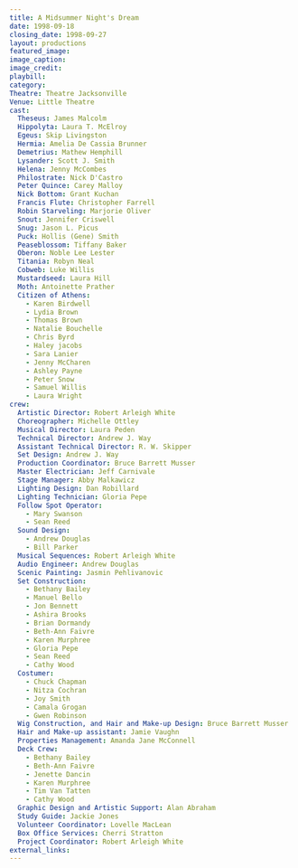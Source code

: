```yaml
---
title: A Midsummer Night's Dream
date: 1998-09-18
closing_date: 1998-09-27
layout: productions
featured_image: 
image_caption:
image_credit:
playbill: 
category: 
Theatre: Theatre Jacksonville
Venue: Little Theatre
cast:
  Theseus: James Malcolm
  Hippolyta: Laura T. McElroy
  Egeus: Skip Livingston
  Hermia: Amelia De Cassia Brunner
  Demetrius: Mathew Hemphill
  Lysander: Scott J. Smith
  Helena: Jenny McCombes
  Philostrate: Nick D'Castro
  Peter Quince: Carey Malloy
  Nick Bottom: Grant Kuchan
  Francis Flute: Christopher Farrell
  Robin Starveling: Marjorie Oliver
  Snout: Jennifer Criswell
  Snug: Jason L. Picus
  Puck: Hollis (Gene) Smith
  Peaseblossom: Tiffany Baker
  Oberon: Noble Lee Lester
  Titania: Robyn Neal
  Cobweb: Luke Willis
  Mustardseed: Laura Hill
  Moth: Antoinette Prather
  Citizen of Athens:
    - Karen Birdwell
    - Lydia Brown
    - Thomas Brown
    - Natalie Bouchelle
    - Chris Byrd
    - Haley jacobs
    - Sara Lanier
    - Jenny McCharen
    - Ashley Payne
    - Peter Snow
    - Samuel Willis
    - Laura Wright
crew:
  Artistic Director: Robert Arleigh White
  Choreographer: Michelle Ottley
  Musical Director: Laura Peden
  Technical Director: Andrew J. Way
  Assistant Technical Director: R. W. Skipper
  Set Design: Andrew J. Way
  Production Coordinator: Bruce Barrett Musser
  Master Electrician: Jeff Carnivale
  Stage Manager: Abby Malkawicz
  Lighting Design: Dan Robillard
  Lighting Technician: Gloria Pepe
  Follow Spot Operator:
    - Mary Swanson
    - Sean Reed
  Sound Design:
    - Andrew Douglas
    - Bill Parker
  Musical Sequences: Robert Arleigh White
  Audio Engineer: Andrew Douglas
  Scenic Painting: Jasmin Pehlivanovic
  Set Construction:
    - Bethany Bailey
    - Manuel Bello
    - Jon Bennett
    - Ashira Brooks
    - Brian Dormandy
    - Beth-Ann Faivre
    - Karen Murphree
    - Gloria Pepe
    - Sean Reed
    - Cathy Wood
  Costumer:
    - Chuck Chapman
    - Nitza Cochran
    - Joy Smith
    - Camala Grogan
    - Gwen Robinson
  Wig Construction, and Hair and Make-up Design: Bruce Barrett Musser
  Hair and Make-up assistant: Jamie Vaughn
  Properties Management: Amanda Jane McConnell
  Deck Crew:
    - Bethany Bailey
    - Beth-Ann Faivre
    - Jenette Dancin
    - Karen Murphree
    - Tim Van Tatten
    - Cathy Wood
  Graphic Design and Artistic Support: Alan Abraham
  Study Guide: Jackie Jones
  Volunteer Coordinator: Lovelle MacLean
  Box Office Services: Cherri Stratton
  Project Coordinator: Robert Arleigh White
external_links:
---
```

